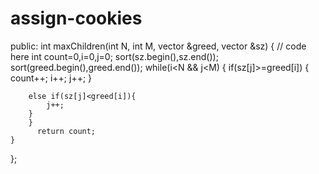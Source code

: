 # assign-cookies
  public:
    int maxChildren(int N, int M, vector<int> &greed, vector<int> &sz) {
        // code here
        int count=0,i=0,j=0;
        sort(sz.begin(),sz.end());
        sort(greed.begin(),greed.end());
        while(i<N && j<M)
        {
            if(sz[j]>=greed[i])
            {
            count++;
            i++;
            j++;
           }
        
        else if(sz[j]<greed[i]){
            j++;
        }
        }
          return count;
    }
};
